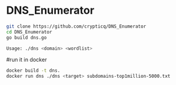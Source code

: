 # DNS_Enumerator


```bash
git clone https://github.com/crypticq/DNS_Enumerator
cd DNS_Enumerator
go build dns.go 
```


```bash
Usage: ./dns <domain> <wordlist>
```
#run it in docker

```bash
docker build -t dns.
docker run dns ./dns <target> subdomains-top1million-5000.txt 
```
